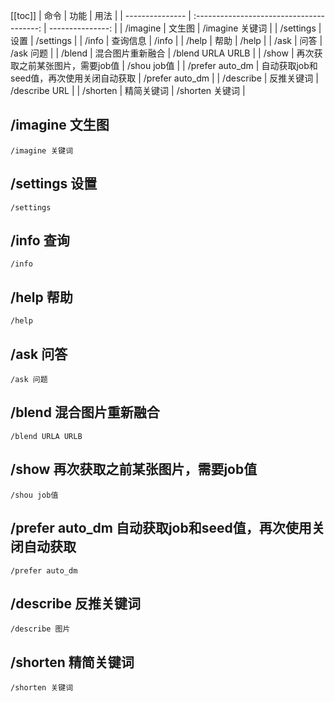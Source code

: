 [[toc]]
| 命令            |                   功能                    |             用法 |
| --------------- | :---------------------------------------: | ---------------: |
| /imagine        |                  文生图                   |  /imagine 关键词 |
| /settings       |                   设置                    |        /settings |
| /info           |                 查询信息                  |            /info |
| /help           |                   帮助                    |            /help |
| /ask            |                   问答                    |        /ask 问题 |
| /blend          |             混合图片重新融合              | /blend URLA URLB |
| /show           |      再次获取之前某张图片，需要job值      |      /shou job值 |
| /prefer auto_dm | 自动获取job和seed值，再次使用关闭自动获取 |  /prefer auto_dm |
| /describe       |                反推关键词                 |    /describe URL |
| /shorten        |                精简关键词                 |  /shorten 关键词 |



## /imagine 文生图
```
/imagine 关键词
```
## /settings 设置
```
/settings
```
## /info 查询
```
/info
```
## /help 帮助
```
/help
```
## /ask 问答
```
/ask 问题
```
## /blend 混合图片重新融合
```
/blend URLA URLB
```
## /show 再次获取之前某张图片，需要job值
```
/shou job值
```
## /prefer auto_dm 自动获取job和seed值，再次使用关闭自动获取
```
/prefer auto_dm
```
## /describe 反推关键词
```
/describe 图片
```
## /shorten 精简关键词
```
/shorten 关键词
```